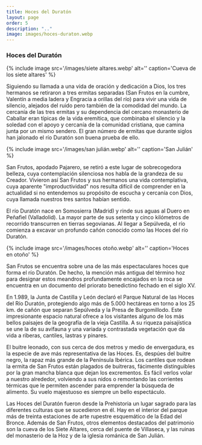 ```yaml
---
title: Hoces del Duratón
layout: page
order: 5
description: ".."
image: images/hoces-duraton.webp
---
```


### Hoces del Duratón

{% include image src='/images/siete altares.webp' alt='' caption='Cueva de los siete altares' %}

Siguiendo su llamada a una vida de oración y dedicación a Dios, los tres hermanos se retiraron a tres ermitas separadas (San Frutos en la cumbre, Valentín a media ladera y Engracia a orillas del río) para vivir una vida de silencio, alejados del ruido pero también de la comodidad del mundo. La cercanía de las tres ermitas y su dependencia del cercano monasterio de Caballar eran típicas de la vida eremítica, que combinaba el silencio y la soledad con el apoyo y cercanía de la comunidad cristiana, que camina junta por un mismo sendero. El gran número de ermitas que durante siglos han jalonado el río Duratón son buena prueba de ello.

{% include image src='/images/san julián.webp' alt='' caption='San Julián' %}

San Frutos, apodado Pajarero, se retiró a este lugar de sobrecogedora belleza, cuya contemplación silenciosa nos habla de la grandeza de su Creador. Vivieron así San Frutos y sus hermanos una vida contemplativa, cuya aparente "improductividad" nos resulta difícil de comprender en la actualidad si no entendemos su propósito de escucha y cercanía con Dios, cuya llamada nuestros tres santos habían sentido.

El río Duratón nace en Somosierra (Madrid) y rinde sus aguas al Duero en Peñafiel (Valladolid). La mayor parte de sus setenta y cinco kilómetros de recorrido transcurren en tierras segovianas. Al llegar a Sepúlveda, el río comienza a excavar un profundo cañón conocido como las Hoces del río Duratón.

{% include image src='/images/hoces otoño.webp' alt='' caption='Hoces en otoño' %}

San Frutos se encuentra sobre una de las más espectaculares hoces que forma el río Duratón. De hecho, la mención más antigua del término hoz para designar estos meandros profundamente encajados en la roca se encuentra en un documento del priorato benedictino fechado en el siglo XV.

En 1.989, la Junta de Castilla y León declaró el Parque Natural de las Hoces del Río Duratón, protegiendo algo más de 5.000 hectáreas en torno a los 25 km. de cañón que separan Sepúlveda y la Presa de Burgomillodo. Este impresionante espacio natural ofrece a los visitantes alguno de los más bellos paisajes de la geografía de la vieja Castilla. A su riqueza paisajística se une la de su avifauna y una variada y contrastada vegetación que da vida a riberas, cantiles, lastras y pinares.

El buitre leonado, con sus cerca de dos metros y medio de envergadura, es la especie de ave más representativa de las Hoces. Es, despúes del buitre negro, la rapaz más grande de la Península Ibérica. Los cantiles que rodean la ermita de San Frutos están plagados de buitreras, fácimente distinguibles por la gran mancha blanca que dejan los excrementos. Es fácil verlos volar a nuestro alrededor, volviendo a sus nidos o remontando las corrientes térmicas que le permiten ascender para emprender la búsqueda de alimento. Su vuelo majestuoso es siempre un bello espectáculo.

Las Hoces del Duratón fueron desde la Prehistoria un lugar sagrado para las diferentes culturas que se sucedieron en él. Hay en el interior del parque más de treinta estaciones de arte rupestre esquemático de la Edad del Bronce. Además de San Frutos, otros elementos destacados del patrimonio son la cueva de los Siete Altares, cerca del puente de Villaseca, y las ruinas del monasterio de la Hoz y de la iglesia románica de San Julián.